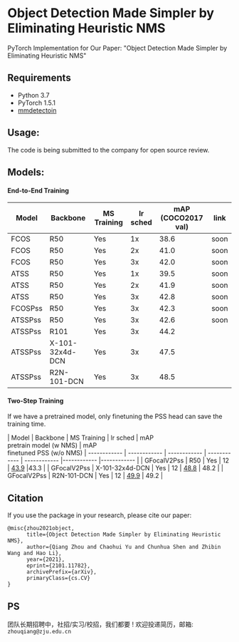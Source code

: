 # Object Detection Made Simpler by Eliminating Heuristic NMS
PyTorch Implementation for Our Paper: "Object Detection Made Simpler by Eliminating Heuristic NMS"


## Requirements
* Python 3.7
* PyTorch 1.5.1
* [mmdetectoin](https://github.com/open-mmlab/mmdetection)

## Usage:

The code is being submitted to the company for open source review.

## Models:

#### End-to-End Training

|  Model | Backbone | MS Training  | lr sched | mAP (COCO2017 val) | link
| ------------ | ------------ |------------ |------------ |------------ |------------ |
| FCOS | R50 | Yes  | 1x | 38.6 | soon |
| FCOS | R50 | Yes  | 2x | 41.0 | soon |
| FCOS | R50 | Yes | 3x | 42.0 | soon |
| ATSS | R50 | Yes | 1x | 39.5 | soon |
| ATSS | R50 | Yes | 2x | 41.9 | soon |
| ATSS | R50 | Yes | 3x | 42.8 | soon |
| FCOSPss | R50 | Yes | 3x | 42.3 | soon |
| ATSSPss | R50 | Yes | 3x | 42.6 | soon |
| ATSSPss | R101| Yes | 3x | 44.2 | |
| ATSSPss | X-101-32x4d-DCN | Yes | 3x | 47.5 | |
| ATSSPss | R2N-101-DCN | Yes | 3x | 48.5 | |

#### Two-Step Training
If we have a pretrained model, only finetuning the PSS head can save the training time.

| Model  | Backbone  | MS Training  | lr sched  | mAP <br> pretrain model (w NMS)  | mAP <br> finetuned PSS (w/o NMS)
| ------------ | ------------ | ------------ | ------------ | ------------ |------------ |------------ |
| GFocalV2Pss  | R50  | Yes  | 12  | [43.9](https://github.com/implus/GFocalV2 "43.9")  |43.3 |
| GFocalV2Pss | X-101-32x4d-DCN  | Yes | 12  | [48.8](https://github.com/implus/GFocalV2 "48.8")  | 48.2 |
| GFocalV2Pss | R2N-101-DCN | Yes | 12 | [49.9](https://github.com/implus/GFocalV2 "49.9") | 49.2 |

    
## Citation
If you use the package in your research, please cite our paper:
```
@misc{zhou2021object,
      title={Object Detection Made Simpler by Eliminating Heuristic NMS}, 
      author={Qiang Zhou and Chaohui Yu and Chunhua Shen and Zhibin Wang and Hao Li},
      year={2021},
      eprint={2101.11782},
      archivePrefix={arXiv},
      primaryClass={cs.CV}
}
```

## PS
团队长期招聘中，社招/实习/校招，我们都要 !
欢迎投递简历，邮箱: `zhouqiang@zju.edu.cn`
